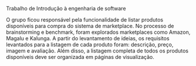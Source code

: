 Trabalho de Introdução à engenharia de software

O grupo ficou responsável pela funcionalidade de listar produtos disponíveis para compra do sistema de marketplace.
No processo de brainstorming e benchmark, foram explorados marketplaces como Amazon, Magalu e Kalunga. A partir do levantamento de ideias, os requisitos levantados para a listagem de cada produto foram: descrição, preço, imagem e avaliação. Além disso, a listagem completa de todos os produtos disponíveis deve ser organizada em páginas de visualização.
